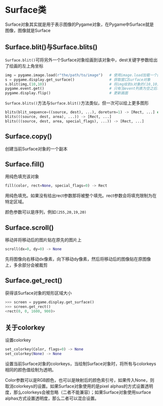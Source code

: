 # Surface类

Surface对象其实就是用于表示图像的Pygame对象，在Pygame中Surface就是图像，图像就是Surface

## Surface.blit()与Surface.blits()

`Surface.blit()`可将另外一个Surface对象绘画到该对象中，dest关键字参数给出了绘画的左上角坐标
```py
img = pygame.image.load(r"the/path/to/image")   # 使用image.load加载一个图像并转换为一个Surface对象
s = pygame.display.get_surface()                # 获取窗口Surface对象
s.blit(img,(10,10))                             # 将img绘到s对象的(10,10)处
pygame.event.get()                              # 只有当event列表为空之后才能更新画面
pygame.display.flip()                           # 更新画面
```

`Surface.blits()`方法与`Surface.blit()`方法类似，但一次可以绘上更多图形
```py
blits(blit_sequence=((source, dest), ...), doreturn=1) -> [Rect, ...] or None
blits(((source, dest, area), ...)) -> [Rect, ...]
blits(((source, dest, area, special_flags), ...)) -> [Rect, ...]
```

## Surface.copy()

创建当前Surface对象的一个副本

## Surface.fill()

用纯色填充该对象
```py
fill(color, rect=None, special_flags=0) -> Rect
```
用纯色填充。如果没有给出rect参数那将被整个填充。rect参数会将填充限制为在特定区域。

颜色参数可以是序列，例如`(255,20,19,20)`

## Surface.scroll()

移动并将移动后的图片贴在原先的图片上
```py
scroll(dx=0, dy=0) -> None
```
先将图像向右移动dx像素，向下移动dy像素，然后将移动后的图像贴在原图像上，多余部分会被裁剪

## Surface.get_rect()

获得该Surface对象的矩形区域大小

```py
>>> screen = pygame.display.get_surface()
>>> screen.get_rect()
<rect(0, 0, 1600, 900)>
```

## 关于colorkey

设置colorkey
```py
set_colorkey(Color, flags=0) -> None
set_colorkey(None) -> None
```
设置当前Surface对象的colorkeys，当绘制Surface对象时，将所有与colorkeys相同的颜色值绘制为透明。

Color参数可以是RGB颜色，也可以是映射后的颜色索引号，如果传入None，则取消colorkeys的设置。如果Surface对象使用的是pixel alphas的方式设置透明度，那么colorkeys会被忽略（二者不能兼容）；如果Surface对象使用surface alphas方式设置透明度，那么二者可以混合设置。